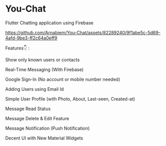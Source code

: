 # You-Chat
Flutter Chatting application using Firebase




https://github.com/Arnabiem/You-Chat/assets/82289240/9f1abe5c-5d69-4afd-9be3-ff2c64a0eff9



Features👇 :

Show only known users or contacts

Real-Time Messaging (With Firebase)

Google Sign-In (No account or mobile number needed)

Adding Users using Email Id

Simple User Profile (with Photo, About, Last-seen, Created-at)

Message Read Status

Message Delete & Edit Feature

Message Notification (Push Notification)

Decent UI with New Material Widgets
